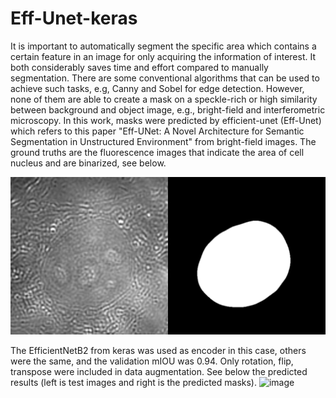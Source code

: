# Eff-Unet-keras

It is important to automatically segment the specific area which contains a certain feature in an image for only acquiring the information of interest. It both considerably saves time and effort compared to manually segmentation. There are some conventional algorithms that can be used to achieve such tasks, e.g, Canny and Sobel for edge detection. However, none of them are able to create a mask on a speckle-rich or high similarity between background and object image, e.g., bright-field and interferometric microscopy.
In this work, masks were predicted by efficient-unet (Eff-Unet) which refers to this paper "Eff-UNet: A Novel Architecture for Semantic Segmentation in Unstructured Environment" from bright-field images. The ground truths are the fluorescence images that indicate the area of cell nucleus and are binarized, see below.

![image](https://github.com/tehsinchen/Eff-Unet-keras/blob/main/input_data/input_data.png)

The EfficientNetB2 from keras was used as encoder in this case, others were the same, and the validation mIOU was 0.94.  Only rotation, flip, transpose were included in data augmentation. See below the predicted results (left is test images and right is the predicted masks).
![image](https://github.com/tehsinchen/Eff-Unet-keras/blob/main/results/cell_mask.gif)
